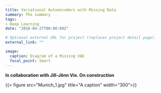 ```yaml
---
title: Variational Autoencoders with Missing Data
summary: The summary
tags:
- Deep Learning
date: "2016-04-27T00:00:00Z"

# Optional external URL for project (replaces project detail page).
external_link: ""

image:
  caption: Diagram of a Missing VAE
  focal_point: Smart
---
```


<b> In collaboration with Jill-Jênn Vie. On construction </b>

{{< figure src="Munich_1.jpg" title="A caption" width="300">}}
